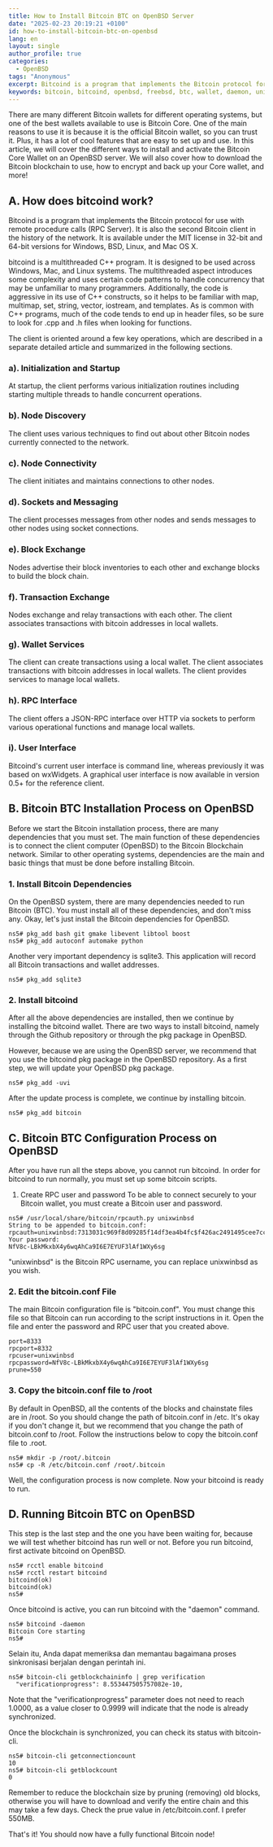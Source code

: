 ```yaml
---
title: How to Install Bitcoin BTC on OpenBSD Server
date: "2025-02-23 20:19:21 +0100"
id: how-to-install-bitcoin-btc-on-openbsd
lang: en
layout: single
author_profile: true
categories:
  - OpenBSD
tags: "Anonymous"
excerpt: Bitcoind is a program that implements the Bitcoin protocol for use with remote procedure calls (RPC Server)
keywords: bitcoin, bitcoind, openbsd, freebsd, btc, wallet, daemon, unix, linux
---
```


There are many different Bitcoin wallets for different operating systems, but one of the best wallets available to use is Bitcoin Core. One of the main reasons to use it is because it is the official Bitcoin wallet, so you can trust it. Plus, it has a lot of cool features that are easy to set up and use. In this article, we will cover the different ways to install and activate the Bitcoin Core Wallet on an OpenBSD server. We will also cover how to download the Bitcoin blockchain to use, how to encrypt and back up your Core wallet, and more!

## A. How does bitcoind work?
Bitcoind is a program that implements the Bitcoin protocol for use with remote procedure calls (RPC Server). It is also the second Bitcoin client in the history of the network. It is available under the MIT license in 32-bit and 64-bit versions for Windows, BSD, Linux, and Mac OS X.

bitcoind is a multithreaded C++ program. It is designed to be used across Windows, Mac, and Linux systems. The multithreaded aspect introduces some complexity and uses certain code patterns to handle concurrency that may be unfamiliar to many programmers. Additionally, the code is aggressive in its use of C++ constructs, so it helps to be familiar with map, multimap, set, string, vector, iostream, and templates. As is common with C++ programs, much of the code tends to end up in header files, so be sure to look for .cpp and .h files when looking for functions.

The client is oriented around a few key operations, which are described in a separate detailed article and summarized in the following sections.

### a). Initialization and Startup
At startup, the client performs various initialization routines including starting multiple threads to handle concurrent operations.
### b). Node Discovery
The client uses various techniques to find out about other Bitcoin nodes currently connected to the network.
### c). Node Connectivity
The client initiates and maintains connections to other nodes.
### d). Sockets and Messaging
The client processes messages from other nodes and sends messages to other nodes using socket connections.
### e). Block Exchange
Nodes advertise their block inventories to each other and exchange blocks to build the block chain.
### f). Transaction Exchange
Nodes exchange and relay transactions with each other. The client associates transactions with bitcoin addresses in local wallets.
### g). Wallet Services
The client can create transactions using a local wallet. The client associates transactions with bitcoin addresses in local wallets. The client provides services to manage local wallets.
### h). RPC Interface
The client offers a JSON-RPC interface over HTTP via sockets to perform various operational functions and manage local wallets.
### i). User Interface
Bitcoind's current user interface is command line, whereas previously it was based on wxWidgets. A graphical user interface is now available in version 0.5+ for the reference client.

## B. Bitcoin BTC Installation Process on OpenBSD
Before we start the Bitcoin installation process, there are many dependencies that you must set. The main function of these dependencies is to connect the client computer (OpenBSD) to the Bitcoin Blockchain network. Similar to other operating systems, dependencies are the main and basic things that must be done before installing Bitcoin.

### 1. Install Bitcoin Dependencies
On the OpenBSD system, there are many dependencies needed to run Bitcoin (BTC). You must install all of these dependencies, and don't miss any. Okay, let's just install the Bitcoin dependencies for OpenBSD.

```
ns5# pkg_add bash git gmake libevent libtool boost
ns5# pkg_add autoconf automake python
```

Another very important dependency is sqlite3. This application will record all Bitcoin transactions and wallet addresses.

```
ns5# pkg_add sqlite3
```

### 2. Install bitcoind
After all the above dependencies are installed, then we continue by installing the bitcoind wallet. There are two ways to install bitcoind, namely through the Github repository or through the pkg package in OpenBSD.

However, because we are using the OpenBSD server, we recommend that you use the bitcoind pkg package in the OpenBSD repository. As a first step, we will update your OpenBSD pkg package.

```
ns5# pkg_add -uvi
```

After the update process is complete, we continue by installing bitcoin.

```
ns5# pkg_add bitcoin
```

## C. Bitcoin BTC Configuration Process on OpenBSD
After you have run all the steps above, you cannot run bitcoind. In order for bitcoind to run normally, you must set up some bitcoin scripts.

1. Create RPC user and password
To be able to connect securely to your Bitcoin wallet, you must create a Bitcoin user and password.

```
ns5# /usr/local/share/bitcoin/rpcauth.py unixwinbsd
String to be appended to bitcoin.conf:
rpcauth=unixwinbsd:7313031c969f8d09285f14df3ea4b4fc$f426ac2491495cee7cc1148c72273b87bc485b6360fc954708c3c6d1e32df4ba
Your password:
NfV8c-LBkMkxbX4y6wqAhCa9I6E7EYUF3lAf1WXy6sg
```

"unixwinbsd" is the Bitcoin RPC username, you can replace unixwinbsd as you wish.

### 2. Edit the bitcoin.conf File
The main Bitcoin configuration file is "bitcoin.conf". You must change this file so that Bitcoin can run according to the script instructions in it. Open the file and enter the password and RPC user that you created above.

```
port=8333
rpcport=8332
rpcuser=unixwinbsd
rpcpassword=NfV8c-LBkMkxbX4y6wqAhCa9I6E7EYUF3lAf1WXy6sg
prune=550
```

### 3. Copy the bitcoin.conf file to /root
By default in OpenBSD, all the contents of the blocks and chainstate files are in /root. So you should change the path of bitcoin.conf in /etc. It's okay if you don't change it, but we recommend that you change the path of bitcoin.conf to /root. Follow the instructions below to copy the bitcoin.conf file to .root.

```
ns5# mkdir -p /root/.bitcoin
ns5# cp -R /etc/bitcoin.conf /root/.bitcoin
```

Well, the configuration process is now complete. Now your bitcoind is ready to run.

## D. Running Bitcoin BTC on OpenBSD
This step is the last step and the one you have been waiting for, because we will test whether bitcoind has run well or not. Before you run bitcoind, first activate bitcoind on OpenBSD.

```
ns5# rcctl enable bitcoind
ns5# rcctl restart bitcoind
bitcoind(ok)
bitcoind(ok)
ns5#
```

Once bitcoind is active, you can run bitcoind with the "daemon" command.

```
ns5# bitcoind -daemon
Bitcoin Core starting
ns5#
```

Selain itu, Anda dapat memeriksa dan memantau bagaimana proses sinkronisasi berjalan dengan perintah ini.

```
ns5# bitcoin-cli getblockchaininfo | grep verification
  "verificationprogress": 8.553447505757082e-10,
```

Note that the "verificationprogress" parameter does not need to reach 1.0000, as a value closer to 0.9999 will indicate that the node is already synchronized.

Once the blockchain is synchronized, you can check its status with bitcoin-cli.

```
ns5# bitcoin-cli getconnectioncount
10
ns5# bitcoin-cli getblockcount
0
```

Remember to reduce the blockchain size by pruning (removing) old blocks, otherwise you will have to download and verify the entire chain and this may take a few days. Check the prue value in /etc/bitcoin.conf. I prefer 550MB.

That's it! You should now have a fully functional Bitcoin node!
